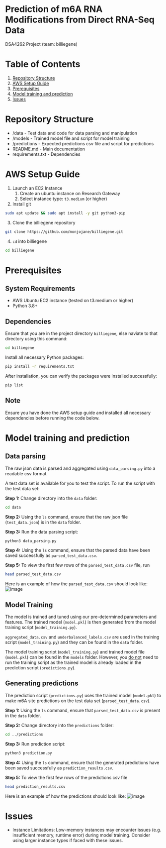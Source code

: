 # Prediction of m6A RNA Modifications from Direct RNA-Seq Data
DSA4262 Project (team: billiegene)

# Table of Contents
1. [Repository Structure](https://github.com/monjojane/billiegene/tree/main?tab=readme-ov-file#repository-structure)
2. [AWS Setup Guide](https://github.com/monjojane/billiegene/tree/main?tab=readme-ov-file#aws-setup-guide)
3. [Prerequisites](https://github.com/monjojane/billiegene/tree/main?tab=readme-ov-file#prerequisites)
5. [Model training and prediction](https://github.com/monjojane/billiegene/tree/main?tab=readme-ov-file#model-training-and-prediction)
6. [Issues](https://github.com/monjojane/billiegene/tree/main?tab=readme-ov-file#issues)

# Repository Structure
- /data - Test data and code for data parsing and manipulation
- /models - Trained model file and script for model training
- /predictions - Expected predictions csv file and script for predictions
- README.md - Main documentation
- requirements.txt - Dependencies


# AWS Setup Guide 
1. Launch an EC2 Instance
   1. Create an ubuntu instance on Research Gateway
   2. Select instance type: `t3.medium` (or higher)
2. Install git 
```bash
sudo apt update && sudo apt install -y git python3-pip 
```
3. Clone the billiegene repository
``` bash
git clone https://github.com/monjojane/billiegene.git  
```
4. `cd` into billiegene
```bash
cd billiegene
```

# Prerequisites

## System Requirements 
- AWS Ubuntu EC2 instance (tested on t3.medium or higher)
- Python 3.8+

## Dependencies 
Ensure that you are in the project directory `billiegene`, else naviate to that directory using this command:
```bash
cd billiegene
```

Install all necessary Python packages:
```bash
pip install -r requirements.txt
```

After installation, you can verify the packages were installed successfully:
```bash
pip list
```
## Note
Ensure you have done the AWS setup guide and installed all necessary dependencies before running the code below.  

# Model training and prediction

## Data parsing
The raw json data is parsed and aggregated using `data_parsing.py` into a readable csv format.

A test data set is available for you to test the script. To run the script with the test data set:

**Step 1:** Change directory into the `data` folder:
```bash 
cd data
```
**Step 2:** Using the `ls` command, ensure that the raw json file (`test_data.json`) is in the `data` folder. 

**Step 3:** Run the data parsing script:
```bash 
python3 data_parsing.py
```
**Step 4:** Using the `ls` command, ensure that the parsed data have been saved successfully as `parsed_test_data.csv`.

**Step 5:** To view the first few rows of the `parsed_test_data.csv` file, run 
```bash 
head parsed_test_data.csv
```

Here is an example of how the `parsed_test_data.csv` should look like:
![image](https://github.com/user-attachments/assets/aa048b91-3370-4803-aac9-c6baaf24ef0f)


## Model Training 
The model is trained and tuned using our pre-determined parameters and features. The trained model (`model.pkl`) is then generated from the model training script (`model_training.py`). 

`aggregated_data.csv` and `underbalanced_labels.csv` are used in the training script (`model_training.py`) and they can be found in the `data` folder. 

The model training script (`model_training.py`) and trained model file (`model.pkl`) can be found in the `models` folder. However, you <ins>do not</ins> need to run the training script as the trained model is already loaded in the prediction script (`predictions.py`). 

## Generating predictions
The prediction script (`predictions.py`) uses the trained model (`model.pkl`) to make m6A site predictions on the test data set (`parsed_test_data.csv`). 

**Step 1:** Using the `ls` command, ensure that `parsed_test_data.csv` is present in the `data` folder. 

**Step 2:** Change directory into the `predictions` folder: 
```bash 
cd ../predictions
``` 

**Step 3:** Run prediction script: 
```bash 
python3 prediction.py
```

**Step 4:** Using the `ls` command, ensure that the generated predictions have been saved successfully as `prediction_results.csv`. 

**Step 5:** To view the first few rows of the predictions csv file 
```bash 
head prediction_results.csv
```

Here is an example of how the predictions should look like:
![image](https://github.com/user-attachments/assets/66c1a2e6-4375-46f4-857c-27243f0ded60)


# Issues
- Instance Limitations:
  Low-memory instances may encounter issues (e.g. insufficient memory, runtime error) during model training. Consider using larger instance types if faced with these issues.

